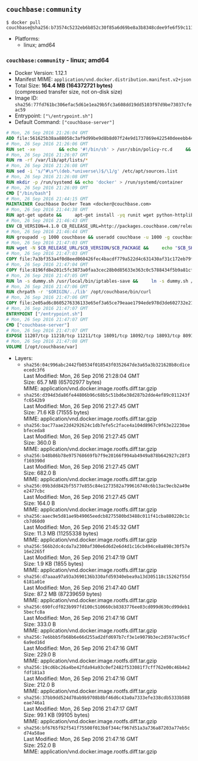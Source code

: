 ## `couchbase:community`

```console
$ docker pull couchbase@sha256:b73574c5232eb6b852c30f85a6d69be8a3b8348cdee9fe6f59c111463c5381f6
```

-	Platforms:
	-	linux; amd64

### `couchbase:community` - linux; amd64

-	Docker Version: 1.12.1
-	Manifest MIME: `application/vnd.docker.distribution.manifest.v2+json`
-	Total Size: **164.4 MB (164372721 bytes)**  
	(compressed transfer size, not on-disk size)
-	Image ID: `sha256:77fd761bc306efac5d61e1ea29b5fc3a608dd19dd5103f97d9be73037cfeac59`
-	Entrypoint: `["\/entrypoint.sh"]`
-	Default Command: `["couchbase-server"]`

```dockerfile
# Mon, 26 Sep 2016 21:26:04 GMT
ADD file:561625b38aa88058c3af9d99be9d8b8d07f24e9d1737869e422540deeebb4443 in / 
# Mon, 26 Sep 2016 21:26:06 GMT
RUN set -xe 		&& echo '#!/bin/sh' > /usr/sbin/policy-rc.d 	&& echo 'exit 101' >> /usr/sbin/policy-rc.d 	&& chmod +x /usr/sbin/policy-rc.d 		&& dpkg-divert --local --rename --add /sbin/initctl 	&& cp -a /usr/sbin/policy-rc.d /sbin/initctl 	&& sed -i 's/^exit.*/exit 0/' /sbin/initctl 		&& echo 'force-unsafe-io' > /etc/dpkg/dpkg.cfg.d/docker-apt-speedup 		&& echo 'DPkg::Post-Invoke { "rm -f /var/cache/apt/archives/*.deb /var/cache/apt/archives/partial/*.deb /var/cache/apt/*.bin || true"; };' > /etc/apt/apt.conf.d/docker-clean 	&& echo 'APT::Update::Post-Invoke { "rm -f /var/cache/apt/archives/*.deb /var/cache/apt/archives/partial/*.deb /var/cache/apt/*.bin || true"; };' >> /etc/apt/apt.conf.d/docker-clean 	&& echo 'Dir::Cache::pkgcache ""; Dir::Cache::srcpkgcache "";' >> /etc/apt/apt.conf.d/docker-clean 		&& echo 'Acquire::Languages "none";' > /etc/apt/apt.conf.d/docker-no-languages 		&& echo 'Acquire::GzipIndexes "true"; Acquire::CompressionTypes::Order:: "gz";' > /etc/apt/apt.conf.d/docker-gzip-indexes 		&& echo 'Apt::AutoRemove::SuggestsImportant "false";' > /etc/apt/apt.conf.d/docker-autoremove-suggests
# Mon, 26 Sep 2016 21:26:07 GMT
RUN rm -rf /var/lib/apt/lists/*
# Mon, 26 Sep 2016 21:26:08 GMT
RUN sed -i 's/^#\s*\(deb.*universe\)$/\1/g' /etc/apt/sources.list
# Mon, 26 Sep 2016 21:26:08 GMT
RUN mkdir -p /run/systemd && echo 'docker' > /run/systemd/container
# Mon, 26 Sep 2016 21:26:09 GMT
CMD ["/bin/bash"]
# Mon, 26 Sep 2016 21:44:15 GMT
MAINTAINER Couchbase Docker Team <docker@couchbase.com>
# Mon, 26 Sep 2016 21:44:38 GMT
RUN apt-get update &&     apt-get install -yq runit wget python-httplib2 chrpath     lsof lshw sysstat net-tools numactl  &&     apt-get autoremove && apt-get clean &&     rm -rf /var/lib/apt/lists/* /tmp/* /var/tmp/*
# Mon, 26 Sep 2016 21:46:43 GMT
ENV CB_VERSION=4.1.0 CB_RELEASE_URL=http://packages.couchbase.com/releases CB_PACKAGE=couchbase-server-community_4.1.0-ubuntu14.04_amd64.deb CB_SHA256=400263bd03e32b69259ec9b821bf58922030ba9e2a266e2ef4a0d4ac162188ea PATH=/usr/local/sbin:/usr/local/bin:/usr/sbin:/usr/bin:/sbin:/bin:/opt/couchbase/bin:/opt/couchbase/bin/tools:/opt/couchbase/bin/install
# Mon, 26 Sep 2016 21:46:44 GMT
RUN groupadd -g 1000 couchbase && useradd couchbase -u 1000 -g couchbase -M
# Mon, 26 Sep 2016 21:47:03 GMT
RUN wget -N $CB_RELEASE_URL/$CB_VERSION/$CB_PACKAGE &&     echo "$CB_SHA256  $CB_PACKAGE" | sha256sum -c - &&     dpkg -i ./$CB_PACKAGE && rm -f ./$CB_PACKAGE
# Mon, 26 Sep 2016 21:47:03 GMT
COPY file:7a3bf353a4f0d8eed060426fec4bacdf779a522d4c631430af31c172eb79f95b in /etc/service/couchbase-server/run 
# Mon, 26 Sep 2016 21:47:04 GMT
COPY file:8196fd8e201c5fc3873a0faa3cec28b0d85633e363c0c5788434f5b9a81cfa5b in /usr/local/bin/ 
# Mon, 26 Sep 2016 21:47:05 GMT
RUN ln -s dummy.sh /usr/local/bin/iptables-save &&     ln -s dummy.sh /usr/local/bin/lvdisplay &&     ln -s dummy.sh /usr/local/bin/vgdisplay &&     ln -s dummy.sh /usr/local/bin/pvdisplay
# Mon, 26 Sep 2016 21:47:06 GMT
RUN chrpath -r '$ORIGIN/../lib' /opt/couchbase/bin/curl
# Mon, 26 Sep 2016 21:47:06 GMT
COPY file:2e05ad6c8605276336133e65ef3a65ce79eaae1794ede978d3de602732e217ac in / 
# Mon, 26 Sep 2016 21:47:07 GMT
ENTRYPOINT ["/entrypoint.sh"]
# Mon, 26 Sep 2016 21:47:07 GMT
CMD ["couchbase-server"]
# Mon, 26 Sep 2016 21:47:07 GMT
EXPOSE 11207/tcp 11210/tcp 11211/tcp 18091/tcp 18092/tcp 18093/tcp 8091/tcp 8092/tcp 8093/tcp 8094/tcp
# Mon, 26 Sep 2016 21:47:08 GMT
VOLUME [/opt/couchbase/var]
```

-	Layers:
	-	`sha256:04c996abc2442fb0534f018543f0352647de3a65a3b321628b8cd1ceecedc3f6`  
		Last Modified: Mon, 26 Sep 2016 21:28:04 GMT  
		Size: 65.7 MB (65702977 bytes)  
		MIME: application/vnd.docker.image.rootfs.diff.tar.gzip
	-	`sha256:d394d3da86fe44806b96c68b5c51bd6e38d287b2dde4ef89c011243ffc6542b9`  
		Last Modified: Mon, 26 Sep 2016 21:27:45 GMT  
		Size: 71.6 KB (71555 bytes)  
		MIME: application/vnd.docker.image.rootfs.diff.tar.gzip
	-	`sha256:bac77aae22d4292624c1db7efe5c2face4a104d8967c9f63e22230aebfeceda8`  
		Last Modified: Mon, 26 Sep 2016 21:27:45 GMT  
		Size: 360.0 B  
		MIME: application/vnd.docker.image.rootfs.diff.tar.gzip
	-	`sha256:b48b86b78e975768669fb7f9e20166f994ab4949a878b642927c28f3f169390d`  
		Last Modified: Mon, 26 Sep 2016 21:27:45 GMT  
		Size: 682.0 B  
		MIME: application/vnd.docker.image.rootfs.diff.tar.gzip
	-	`sha256:09b3dd842bf5577e855c84e1273582a799616748c6b13ac9ecb2a49ee2477cbc`  
		Last Modified: Mon, 26 Sep 2016 21:27:45 GMT  
		Size: 164.0 B  
		MIME: application/vnd.docker.image.rootfs.diff.tar.gzip
	-	`sha256:aaec9e5d81ae9b49065eedcb8275580bd3488c011f41cba880220c1ccb7d60d0`  
		Last Modified: Mon, 26 Sep 2016 21:45:32 GMT  
		Size: 11.3 MB (11255338 bytes)  
		MIME: application/vnd.docker.image.rootfs.diff.tar.gzip
	-	`sha256:566b2dc4cda7a2300af300e6d6d2e6d4d1c16cb494ce8a898c30f57e16e2265f`  
		Last Modified: Mon, 26 Sep 2016 21:47:19 GMT  
		Size: 1.9 KB (1855 bytes)  
		MIME: application/vnd.docker.image.rootfs.diff.tar.gzip
	-	`sha256:d7aaaa97a93a3690136b330afd59340ebea9a13d305118c15262f55d6181a01e`  
		Last Modified: Mon, 26 Sep 2016 21:47:40 GMT  
		Size: 87.2 MB (87239659 bytes)  
		MIME: application/vnd.docker.image.rootfs.diff.tar.gzip
	-	`sha256:690fcdf023b997fd100c510660cb8383776ee03cd099d630cd99deb15becfc8a`  
		Last Modified: Mon, 26 Sep 2016 21:47:16 GMT  
		Size: 333.0 B  
		MIME: application/vnd.docker.image.rootfs.diff.tar.gzip
	-	`sha256:7e6bbb5fb68b6e66d255ad2dfd697b7cf3e1e9079b3ec2d597ac95cf6a9ed16d`  
		Last Modified: Mon, 26 Sep 2016 21:47:16 GMT  
		Size: 229.0 B  
		MIME: application/vnd.docker.image.rootfs.diff.tar.gzip
	-	`sha256:19cd6bc26a4be42fda94a93c0ef2482f533081f7cff762e00c46b4e2fdf181a3`  
		Last Modified: Mon, 26 Sep 2016 21:47:16 GMT  
		Size: 212.0 B  
		MIME: application/vnd.docker.image.rootfs.diff.tar.gzip
	-	`sha256:37bb9dd524d70ab9b9708b8bf46d6c43a0a7333efe338cdb5333b588eae746a1`  
		Last Modified: Mon, 26 Sep 2016 21:47:17 GMT  
		Size: 99.1 KB (99105 bytes)  
		MIME: application/vnd.docker.image.rootfs.diff.tar.gzip
	-	`sha256:bf6765f92f541f75508f013b8f344cf967d51a3a736a87203a77eb5cd74a58ae`  
		Last Modified: Mon, 26 Sep 2016 21:47:16 GMT  
		Size: 252.0 B  
		MIME: application/vnd.docker.image.rootfs.diff.tar.gzip
